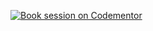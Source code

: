 [![Book session on Codementor](https://cdn.codementor.io/badges/book_session_github.svg)](https://www.codementor.io/ghajba?utm_source=github&utm_medium=button&utm_term=ghajba&utm_campaign=github)
